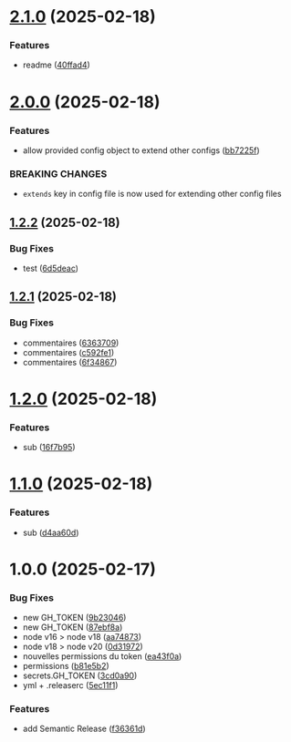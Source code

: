 # [2.1.0](https://github.com/ChristianPRO1982/cicd/compare/v2.0.0...v2.1.0) (2025-02-18)


### Features

* readme ([40ffad4](https://github.com/ChristianPRO1982/cicd/commit/40ffad42fefa7fa2afddd719690c6aa8d740c9b8))

# [2.0.0](https://github.com/ChristianPRO1982/cicd/compare/v1.2.2...v2.0.0) (2025-02-18)


### Features

* allow provided config object to extend other configs ([bb7225f](https://github.com/ChristianPRO1982/cicd/commit/bb7225fd2734fb84f6a65388ed2379de0592f04a))


### BREAKING CHANGES

* `extends` key in config file is now used for extending other config files

## [1.2.2](https://github.com/ChristianPRO1982/cicd/compare/v1.2.1...v1.2.2) (2025-02-18)


### Bug Fixes

* test ([6d5deac](https://github.com/ChristianPRO1982/cicd/commit/6d5deac30e18c4fedafe3c24e71990dc540e1414))

## [1.2.1](https://github.com/ChristianPRO1982/cicd/compare/v1.2.0...v1.2.1) (2025-02-18)


### Bug Fixes

* commentaires ([6363709](https://github.com/ChristianPRO1982/cicd/commit/63637092b509a3ea5dd0c34cb8da61712f05879f))
* commentaires ([c592fe1](https://github.com/ChristianPRO1982/cicd/commit/c592fe14fbd15882449525c420e1725e1f9d7590))
* commentaires ([6f34867](https://github.com/ChristianPRO1982/cicd/commit/6f348673e2ca1af82f09735a0dea3b002a1379a8))

# [1.2.0](https://github.com/ChristianPRO1982/cicd/compare/v1.1.0...v1.2.0) (2025-02-18)


### Features

* sub ([16f7b95](https://github.com/ChristianPRO1982/cicd/commit/16f7b951e8ef960625003e835254b8a32391ee30))

# [1.1.0](https://github.com/ChristianPRO1982/cicd/compare/v1.0.0...v1.1.0) (2025-02-18)


### Features

* sub ([d4aa60d](https://github.com/ChristianPRO1982/cicd/commit/d4aa60d295cb125684727610c015387821a4f41a))

# 1.0.0 (2025-02-17)


### Bug Fixes

* new GH_TOKEN ([9b23046](https://github.com/ChristianPRO1982/cicd/commit/9b23046a3e9e3453be66726e99b67660be290a5b))
* new GH_TOKEN ([87ebf8a](https://github.com/ChristianPRO1982/cicd/commit/87ebf8a7a3e631496d20b1a2a8e65e067ec360ce))
* node v16 > node v18 ([aa74873](https://github.com/ChristianPRO1982/cicd/commit/aa748739e07f748735b22e156eb528e5f8d7e050))
* node v18 > node v20 ([0d31972](https://github.com/ChristianPRO1982/cicd/commit/0d3197266ce67c8b7b39fa269c636eaccdda266f))
* nouvelles permissions du token ([ea43f0a](https://github.com/ChristianPRO1982/cicd/commit/ea43f0a0f83bc4ff6bcbaf0f0be4cad086beb897))
* permissions ([b81e5b2](https://github.com/ChristianPRO1982/cicd/commit/b81e5b29f8f3ff2807ecd4815d5add7b80a93dfd))
* secrets.GH_TOKEN ([3cd0a90](https://github.com/ChristianPRO1982/cicd/commit/3cd0a90224e713891a22a3002a839fa325f33c43))
* yml + .releaserc ([5ec11f1](https://github.com/ChristianPRO1982/cicd/commit/5ec11f12aad614852d5fe288043591c557ecd29f))


### Features

* add Semantic Release ([f36361d](https://github.com/ChristianPRO1982/cicd/commit/f36361de4ec5990106ee92b31ba5f6278f8c589c))

